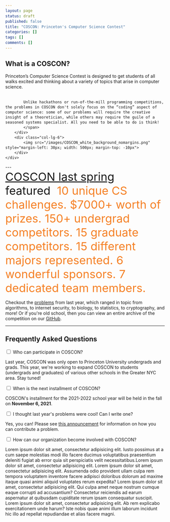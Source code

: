 ```yaml
---
layout: page
status: draft
published: false
title: "COSCON: Princeton's Computer Science Contest"
categories: []
tags: []
comments: []
---
```


## What is a COSCON?
<div class="grid">
    <div class="row">
        <div class="col-lg-6">
            <span class="normal-size no-justify">
            Princeton’s Computer Science Contest is designed to get students of all walks excited and thinking about a variety of topics that arise in computer science.
            <br>
            <br>

            Unlike hackathons or run-of-the-mill programming competitions, the problems in COSCON don't solely focus on the “coding” aspect of computer science: some of our problems will require the creative insight of a theoretician, while others may require the guile of a seasoned systems specialist. All you need to be able to do is think!
            </span>
        </div>
        <div class="col-lg-6">
            <img src="/images/COSCON_white_background_nomargins.png" style="margin-left: 30px; width: 500px; margin-top: -10px">
        </div>
    </div>
</div>
---

<div class="word-rotator" style="padding: 0; margin-bottom: 15px;">
    <span style="font-size: 36px">
      <a href="https://coscon.princeton.edu" target="_blank">COSCON last spring</a> featured&nbsp;
      <span class="rotating-word" style="font-size: 36px">
        <span style="padding-top: 5px; color: #f58025">10 unique CS challenges.</span>
        <span style="padding-top: 5px; color: #f58025">$7000+ worth of prizes.</span>
        <span style="padding-top: 5px; color: #f58025">150+ undergrad competitors.</span>
        <span style="padding-top: 5px; color: #f58025">15 graduate competitors.</span>
        <span style="padding-top: 5px; color: #f58025">15 different majors represented.</span>
        <span style="padding-top: 5px; color: #f58025">6 wonderful sponsors.</span>
        <span style="padding-top: 5px; color: #f58025">7 dedicated team members.</span>
      </span>
    </span>
</div>
Checkout the <a href="https://coscon.princeton.edu/problems" target="_blank">problems</a> from last year, which ranged in topic from algorithms, to internet security, to biology, to statistics, to cryptography, and more! Or if you're old school, then you can view an entire archive of the competition on our <a href="https://github.com/PrincetonACM/COSCON_Spring21_Archive" target="_blank">GitHub</a>.

---

## Frequently Asked Questions

<div class="accordion">

  <!-- Panel 1 -->
  <div>
    <input type="checkbox" name="panel" id="panel-1">
    <label for="panel-1">Who can participate in COSCON?</label>
    <div class="accordion__content accordion__content--small">
      <p class="accordion__body">Last year, COSCON was only open to Princeton University undergrads and grads. This year, we're working to expand COSCON to students (undergrads and graduates) of various other schools in the Greater NYC area. Stay tuned!</p>
    </div>
  </div>

  <!-- Panel 2 -->
  <div>
    <input type="checkbox" name="panel" id="panel-2">
    <label for="panel-2">When is the next installment of COSCON?</label>
    <div class="accordion__content accordion__content--verysmall">
      <p class="accordion__body">COSCON's installment for the 2021-2022 school year will be held in the fall on <strong>November 6, 2021</strong>.</p>
    </div>
  </div>

  <!-- Panel 3 -->
  <div>
    <input type="checkbox" name="panel" id="panel-3">
    <label for="panel-3">I thought last year's problems were cool! Can I write one?</label>
    <div class="accordion__content accordion__content--verysmall">
      <p class="accordion__body">Yes, you can! Please see <a href="/announcements#coscon-writing-1">this announcement</a> for information on how you can contribute a problem.</p>
    </div>
  </div>

  <!-- Panel 4 -->
  <div>
    <input type="checkbox" name="panel" id="panel-4">
    <label for="panel-4">How can our organization become involved with COSCON?</label>
    <div class="accordion__content accordion__content--large">
      <p class="accordion__body">Lorem ipsum dolor sit amet, consectetur adipisicing elit. Iusto possimus at a cum saepe molestias modi illo facere ducimus voluptatibus praesentium deleniti fugiat ab error quia sit perspiciatis velit necessitatibus.Lorem ipsum dolor sit amet, consectetur adipisicing elit. Lorem ipsum dolor sit amet, consectetur adipisicing elit. Assumenda odio provident ullam culpa rem tempora voluptatem inventore facere adipisci doloribus dolorum ad maxime itaque quasi animi aliquid voluptates rerum expedita? Lorem ipsum dolor sit amet, consectetur adipisicing elit. Qui culpa amet neque nostrum cumque eaque corrupti ad accusantium? Consectetur reiciendis ad earum aspernatur at quibusdam cupiditate rerum ipsam consequatur suscipit. Lorem ipsum dolor sit amet, consectetur adipisicing elit. Ab rem explicabo exercitationem unde harum? Iste nobis quae animi illum laborum incidunt hic illo ad repellat repudiandae et alias facere magni.</p>
    </div>
  </div>

</div><!-- .accordion -->


